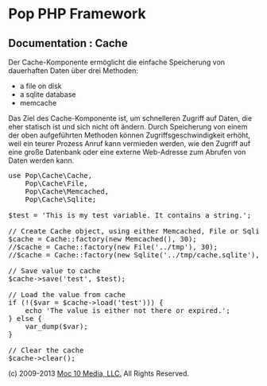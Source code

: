 Pop PHP Framework
=================

Documentation : Cache
---------------------

Der Cache-Komponente ermöglicht die einfache Speicherung von dauerhaften Daten über drei Methoden:

* a file on disk
* a sqlite database
* memcache

Das Ziel des Cache-Komponente ist, um schnelleren Zugriff auf Daten, die eher statisch ist und sich nicht oft ändern. Durch Speicherung von einem der oben aufgeführten Methoden können Zugriffsgeschwindigkeit erhöht, weil ein teurer Prozess Anruf kann vermieden werden, wie den Zugriff auf eine große Datenbank oder eine externe Web-Adresse zum Abrufen von Daten werden kann.

<pre>
use Pop\Cache\Cache,
    Pop\Cache\File,
    Pop\Cache\Memcached,
    Pop\Cache\Sqlite;

$test = 'This is my test variable. It contains a string.';

// Create Cache object, using either Memcached, File or Sqlite
$cache = Cache::factory(new Memcached(), 30);
//$cache = Cache::factory(new File('../tmp'), 30);
//$cache = Cache::factory(new Sqlite('../tmp/cache.sqlite'), 30);

// Save value to cache
$cache->save('test', $test);

// Load the value from cache
if (!($var = $cache->load('test'))) {
    echo 'The value is either not there or expired.';
} else {
    var_dump($var);
}

// Clear the cache
$cache->clear();
</pre>

(c) 2009-2013 [Moc 10 Media, LLC.](http://www.moc10media.com) All Rights Reserved.
